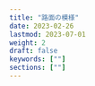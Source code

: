 ```yaml
---
title: "路面の模様"
date: 2023-02-26
lastmod: 2023-07-01
weight: 2
draft: false
keywords: [""]
sections: [""]
---
```

